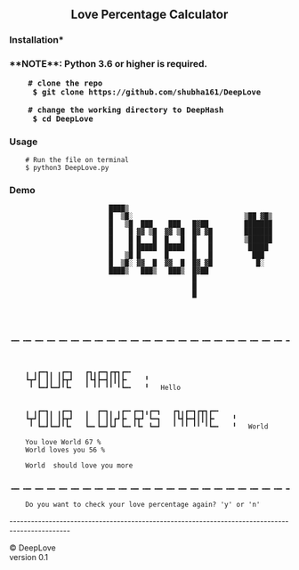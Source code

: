 <h2 align="center"> Love Percentage Calculator </h2>

<h3> Installation* <h3>
**NOTE**: Python 3.6 or higher is required. 

        # clone the repo
         $ git clone https://github.com/shubha161/DeepLove
         
        # change the working directory to DeepHash
         $ cd DeepLove
<h3> Usage </h3>
        
        # Run the file on terminal
        $ python3 DeepLove.py
        
<h3> Demo </h3>

             
                                                                              
                             ████▒                                    
                             █  ▒█░                            ▒██ ▓█▒
                             █   ▒█  ███    ███   █▓██         ███████
                             █    █ ▓▓ ▒█  ▓▓ ▒█  █▓ ▓█        ███████
                             █    █ █   █  █   █  █   █        ▒██████
                             █    █ █████  █████  █   █         █████ 
                             █   ▒█ █      █      █   █          ███  
                             █  ▒█░ ▓▓  █  ▓▓  █  █▓ ▓█           █░  
                             ████▒   ███▒   ███▒  █▓██                
                                                  █                   
                                                  █                   
                                                  █                   
                                

    

        ╺━╸╺━╸╺━╸╺━╸╺━╸╺━╸╺━╸╺━╸╺━╸╺━╸╺━╸╺━╸╺━╸╺━╸╺━╸╺━╸╺━╸╺━╸╺━╸╺━╸╺━╸╺━╸╺━╸╺━╸╺━╸╺━╸╺━╸╺━╸╺━╸╺━╸╺━╸╺━╸╺━╸
            
        

        ╻ ╻┏━┓╻ ╻┏━┓   ┏┓╻┏━┓┏┳┓┏━╸    
        ┗┳┛┃ ┃┃ ┃┣┳┛   ┃┗┫┣━┫┃┃┃┣╸    ╹
         ╹ ┗━┛┗━┛╹┗╸   ╹ ╹╹ ╹╹ ╹┗━╸   ╹   Hello
        

        ╻ ╻┏━┓╻ ╻┏━┓   ╻  ┏━┓╻ ╻┏━╸┏━┓╻┏━┓   ┏┓╻┏━┓┏┳┓┏━╸       
        ┗┳┛┃ ┃┃ ┃┣┳┛   ┃  ┃ ┃┃┏┛┣╸ ┣┳┛ ┗━┓   ┃┗┫┣━┫┃┃┃┣╸    ╹   
         ╹ ┗━┛┗━┛╹┗╸   ┗━╸┗━┛┗┛ ┗━╸╹┗╸ ┗━┛   ╹ ╹╹ ╹╹ ╹┗━╸   ╹   World

        You love World 67 %
        World loves you 56 %

        World  should love you more 

      ╺━╸╺━╸╺━╸╺━╸╺━╸╺━╸╺━╸╺━╸╺━╸╺━╸╺━╸╺━╸╺━╸╺━╸╺━╸╺━╸╺━╸╺━╸╺━╸╺━╸╺━╸╺━╸╺━╸╺━╸╺━╸╺━╸╺━╸╺━╸╺━╸╺━╸╺━╸╺━╸╺━╸
    
        Do you want to check your love percentage again? 'y' or 'n' 



<p>-----------------------------------------------------------------------------------------------</p>
© DeepLove <br>
version 0.1
